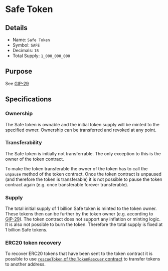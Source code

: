 # Safe Token

## Details

* Name: `Safe Token`
* Symbol: `SAFE`
* Decimals: `18`
* Total Supply: `1_000_000_000`

## Purpose

See [GIP-29](https://forum.gnosis.io/t/gip-29-spin-off-safedao-and-launch-safe-token/3476)

## Specifications

### Ownership

The Safe token is ownable and the initial token supply will be minted to the specified owner. Ownership can be transferred and revoked at any point.

### Transferability

The Safe token is initially not transferrable. The only exception to this is the owner of the token contract.

To make the token transferable the owner of the token has to call the `unpause` method of the token contract. Once the token contract is unpaused (and therefore the token is transferable) it is not possible to pause the token contract again (e.g. once transferable forever transferable).

### Supply

The total initial supply of 1 billion Safe token is minted to the token owner. These tokens then can be further by the token owner (e.g. according to [GIP-29](https://forum.gnosis.io/t/gip-29-spin-off-safedao-and-launch-safe-token/3476)). The token contract does not support any inflation or minting logic. It is also not possible to burn the token. Therefore the total supply is fixed at 1 billion Safe tokens.

### ERC20 token recovery

To recover ERC20 tokens that have been sent to the token contract it is possible to use [`rescueToken` of the `TokenRescuer` contract](../contracts/TokenRescuer.sol) to transfer tokens to another address.

